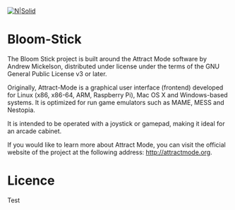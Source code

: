 [![N|Solid](https://cercledujeuvideo.org/wp-content/uploads/2019/02/Bloom-Stick-Logo-280x280.png)](https://cercledujeuvideo.org/bloom-stick/)
# Bloom-Stick

The Bloom Stick project is built around the Attract Mode software by Andrew Mickelson, distributed under license under the terms 
of the GNU General Public License v3 or later.

Originally, Attract-Mode is a graphical user interface (frontend) developed for Linux (x86, x86-64, ARM, Raspberry Pi), Mac OS X and Windows-based systems. It is optimized for run game emulators such as MAME, MESS and Nestopia.  

It is intended to be operated with a joystick or gamepad, making it ideal for an arcade cabinet.

If you would like to learn more about Attract Mode, you can visit the official website of the project at the following address: <http://attractmode.org>.

# Licence
Test
